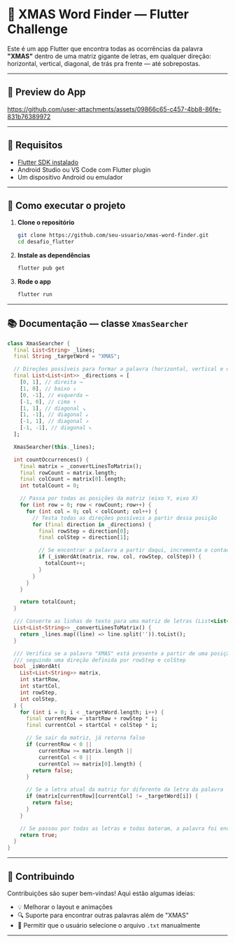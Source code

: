 # 🎄 XMAS Word Finder — Flutter Challenge

Este é um app Flutter que encontra todas as ocorrências da palavra **"XMAS"** dentro de uma matriz gigante de letras, em qualquer direção: horizontal, vertical, diagonal, de trás pra frente — até sobrepostas.

---

## 📸 Preview do App

https://github.com/user-attachments/assets/09866c65-c457-4bb8-86fe-831b76389972

---

## 🧰 Requisitos

* [Flutter SDK instalado](https://docs.flutter.dev/get-started/install)
* Android Studio ou VS Code com Flutter plugin
* Um dispositivo Android ou emulador

---

## 🚀 Como executar o projeto

1. **Clone o repositório**

   ```bash
   git clone https://github.com/seu-usuario/xmas-word-finder.git
   cd desafio_flutter
   ```

2. **Instale as dependências**

   ```bash
   flutter pub get
   ```

3. **Rode o app**

   ```bash
   flutter run
   ```

---

## 📚 Documentação — classe `XmasSearcher`

```dart
class XmasSearcher {
  final List<String> _lines;
  final String _targetWord = "XMAS";

  // Direções possíveis para formar a palavra (horizontal, vertical e diagonais)
  final List<List<int>> _directions = [
    [0, 1], // direita →
    [1, 0], // baixo ↓
    [0, -1], // esquerda ←
    [-1, 0], // cima ↑
    [1, 1], // diagonal ↘
    [1, -1], // diagonal ↙
    [-1, 1], // diagonal ↗
    [-1, -1], // diagonal ↖
  ];

  XmasSearcher(this._lines);

  int countOccurrences() {
    final matrix = _convertLinesToMatrix();
    final rowCount = matrix.length;
    final colCount = matrix[0].length;
    int totalCount = 0;

    // Passa por todas as posições da matriz (eixo Y, eixo X)
    for (int row = 0; row < rowCount; row++) {
      for (int col = 0; col < colCount; col++) {
        // Testa todas as direções possíveis a partir dessa posição
        for (final direction in _directions) {
          final rowStep = direction[0];
          final colStep = direction[1];

          // Se encontrar a palavra a partir daqui, incrementa o contador
          if (_isWordAt(matrix, row, col, rowStep, colStep)) {
            totalCount++;
          }
        }
      }
    }

    return totalCount;
  }

  /// Converte as linhas de texto para uma matriz de letras (List<List<String>>)
  List<List<String>> _convertLinesToMatrix() {
    return _lines.map((line) => line.split('')).toList();
  }

  /// Verifica se a palavra "XMAS" está presente a partir de uma posição (row, col)
  /// seguindo uma direção definida por rowStep e colStep
  bool _isWordAt(
    List<List<String>> matrix,
    int startRow,
    int startCol,
    int rowStep,
    int colStep,
  ) {
    for (int i = 0; i < _targetWord.length; i++) {
      final currentRow = startRow + rowStep * i;
      final currentCol = startCol + colStep * i;

      // Se sair da matriz, já retorna false
      if (currentRow < 0 ||
          currentRow >= matrix.length ||
          currentCol < 0 ||
          currentCol >= matrix[0].length) {
        return false;
      }

      // Se a letra atual da matriz for diferente da letra da palavra
      if (matrix[currentRow][currentCol] != _targetWord[i]) {
        return false;
      }
    }

    // Se passou por todas as letras e todas bateram, a palavra foi encontrada
    return true;
  }
}

```

---

## 🤝 Contribuindo

Contribuições são super bem-vindas! Aqui estão algumas ideias:

* 💡 Melhorar o layout e animações
* 🔍 Suporte para encontrar outras palavras além de "XMAS"
* 💾 Permitir que o usuário selecione o arquivo `.txt` manualmente

---
